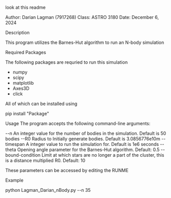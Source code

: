 look at this readme

Author: Darian Lagman (7917268)
Class: ASTRO 3180
Date: December 6, 2024

Description

This program utilizes the Barnes-Hut algorithm to run an N-body simulation

Required Packages

The following packages are requried to run this simulation

- numpy
- scipy
- matplotlib
- Axes3D
- click

All of which can be installed using

pip install "Package"

Usage
The program accepts the following command-line arguments:

--n An integer value for the number of bodies in the simulation. Default is 50 bodies
--R0 Radius to Initially generate bodies. Default is 3.0856776e10m
--timespan A integer value to run the simulation for. Default is 1e6 seconds
--theta Opening angle parameter for the Barnes-Hut algorithm. Default: 0.5
--bound-condition Limit at which stars are no longer a part of the cluster, this is a distance multiplied R0. Default: 10

These parameters can be accessed by editing the RUNME

Example

python Lagman_Darian_nBody.py --n 35
